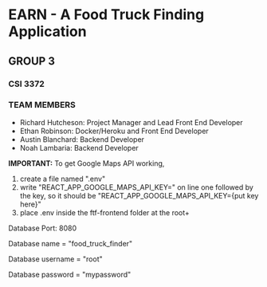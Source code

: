 # EARN - A Food Truck Finding Application
## GROUP 3
### CSI 3372

### TEAM MEMBERS
- Richard Hutcheson: Project Manager and Lead Front End Developer
- Ethan Robinson: Docker/Heroku and Front End Developer
- Austin Blanchard: Backend Developer
- Noah Lambaria: Backend Developer

**IMPORTANT:**
To get Google Maps API working,
1.  create a file named ".env"
2.  write  "REACT_APP_GOOGLE_MAPS_API_KEY=" on line one followed by the key, so it should be "REACT_APP_GOOGLE_MAPS_API_KEY={put key here}"
3.  place .env inside the ftf-frontend folder at the root+

Database Port: 8080

Database name = "food_truck_finder"

Database username = "root"

Database password = "mypassword"
